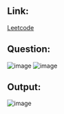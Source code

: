 ## Link:
[Leetcode](https://leetcode.com/problems/fibonacci-number/)

## Question:
![image](https://github.com/user-attachments/assets/4675045b-f2d7-4bfc-8f92-e3f2197efea0)
![image](https://github.com/user-attachments/assets/b8024927-cce7-4ba5-81d0-d688a4bcf8c8)

## Output:
![image](https://github.com/user-attachments/assets/7c656c01-d5b2-43b7-8b69-ecc4c9513dc0)
